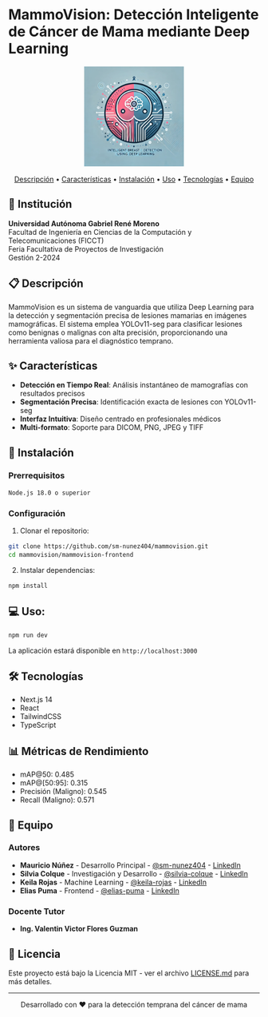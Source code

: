 # MammoVision: Detección Inteligente de Cáncer de Mama mediante Deep Learning

<div align="center">
  <img src="public/images/logo.png" alt="MammoVision Logo" width="200"/>
  <br>
  <p>
    <a href="#descripción">Descripción</a> •
    <a href="#características">Características</a> •
    <a href="#instalación">Instalación</a> •
    <a href="#uso">Uso</a> •
    <a href="#tecnologías">Tecnologías</a> •
    <a href="#equipo">Equipo</a>
  </p>
</div>

## 🏫 Institución

**Universidad Autónoma Gabriel René Moreno**  
Facultad de Ingeniería en Ciencias de la Computación y Telecomunicaciones (FICCT)  
Feria Facultativa de Proyectos de Investigación  
Gestión 2-2024

## 📋 Descripción

MammoVision es un sistema de vanguardia que utiliza Deep Learning para la detección y segmentación precisa de lesiones mamarias en imágenes mamográficas. El sistema emplea YOLOv11-seg para clasificar lesiones como benignas o malignas con alta precisión, proporcionando una herramienta valiosa para el diagnóstico temprano.

## ✨ Características

- **Detección en Tiempo Real**: Análisis instantáneo de mamografías con resultados precisos
- **Segmentación Precisa**: Identificación exacta de lesiones con YOLOv11-seg
- **Interfaz Intuitiva**: Diseño centrado en profesionales médicos
- **Multi-formato**: Soporte para DICOM, PNG, JPEG y TIFF

## 🚀 Instalación

### Prerrequisitos

```bash
Node.js 18.0 o superior
```


### Configuración
1. Clonar el repositorio:


```bash
git clone https://github.com/sm-nunez404/mammovision.git
cd mammovision/mammovision-frontend
```

2. Instalar dependencias:


```bash
npm install
```




## 💻 Uso:



```bash
npm run dev
```


La aplicación estará disponible en `http://localhost:3000`

## 🛠️ Tecnologías

- Next.js 14
- React
- TailwindCSS
- TypeScript

## 📊 Métricas de Rendimiento

- mAP@50: 0.485
- mAP@[50:95]: 0.315
- Precisión (Maligno): 0.545
- Recall (Maligno): 0.571

## 👥 Equipo

### Autores
- **Mauricio Núñez** - Desarrollo Principal - [@sm-nunez404](https://github.com/sm-nunez404) - [LinkedIn](https://www.linkedin.com/in/smnunez404/)
- **Silvia Colque** - Investigación y Desarrollo - [@silvia-colque](https://github.com/silvia-colque) - [LinkedIn](https://www.linkedin.com/in/colque-silvia-3825902b3/)
- **Keila Rojas** - Machine Learning - [@keila-rojas](https://github.com/keila-rojas) - [LinkedIn](https://www.linkedin.com/in/keila-rojas-213161329)
- **Elias Puma** - Frontend - [@elias-puma](https://github.com/elias-puma) - [LinkedIn](https://www.linkedin.com/in/elias-puma-3ab976281)

### Docente Tutor
- **Ing. Valentin Victor Flores Guzman**

## 📄 Licencia

Este proyecto está bajo la Licencia MIT - ver el archivo [LICENSE.md](LICENSE.md) para más detalles.

---

<div align="center">
  Desarrollado con ❤️ para la detección temprana del cáncer de mama
</div>




















